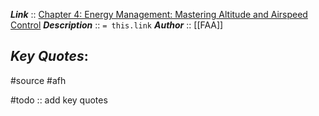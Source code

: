 ***Link***      :: [Chapter 4: Energy Management: Mastering Altitude and Airspeed Control](https://www.faa.gov/sites/faa.gov/files/regulations_policies/handbooks_manuals/aviation/airplane_handbook/05_afh_ch4.pdf)
***Description***      :: `= this.link`
***Author*** :: [[FAA]]

***Key Quotes***:
- 

#source #afh

#todo :: add key quotes